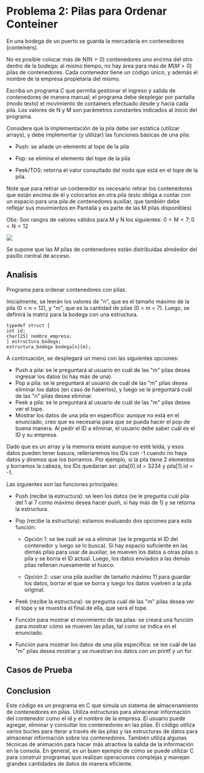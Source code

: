 # Problema 2: Pilas para Ordenar Conteiner

En una bodega de un puerto se guarda la mercadería en contenedores (conteiners).

No es posible colocar más de $\mathrm{N}(\mathrm{N}>0)$ contenedores uno encima del otro dentro de la bodega; al mismo tiempo, no hay área para más de $M(M>0)$ pilas de contenedores. Cada contenedor tiene un código único, y además el nombre de la empresa propietaria del mismo.

Escriba un programa $C$ que permita gestionar el ingreso y salida de contenedores de manera manual; el programa debe desplegar por pantalla (modo texto) el movimiento de containers efectuado desde y hacia cada pila. Los valores de $\mathrm{N}$ y M son parámetros constantes indicados al inicio del programa.

Considere que la implementación de la pila debe ser estática (utilizar arrays), y debe implementar (y utilizar) las funciones básicas de una pila:

- Push: se añade un elemento al tope de la pila

- Pop: se elimina el elemento del tope de la pila

- Peek/TOS: retorna el valor consultado del nodo que está en el tope de la pila.

Note que para retirar un contenedor es necesario retirar los contenedores que están encima de él y colocarlos en otra pila (esto obliga a contar con un espacio para una pila de contenedores auxiliar, que también debe reflejar sus movimientos en Pantalla y es parte de las M pilas disponibles)

Obs: Son rangos de valores válidos para $\mathrm{M}$ y $\mathrm{N}$ los siguientes: $0<\mathrm{M}<7 ; 0<\mathrm{N}<12$

![](https://cdn.mathpix.com/cropped/2023_05_02_f3ba6df16250e9c2346ag-3.jpg?height=648&width=811&top_left_y=1663&top_left_x=142)

Se supone que las $M$ pilas de contenedores están distribuidas alrededor del pasillo central de acceso.
## Analisis

Programa para ordenar contenedores con pilas.

Inicialmente, se leerán los valores de "n", que es el tamaño máximo de la pila (0 < n < 12), y "m", que es la cantidad de pilas (0 < m < 7). Luego, se definirá la matriz para la bodega con una estructura.

```
typedef struct [
int id;
char[25] nombre_empresa;
] estructura_bodega;
estructura_bodega bodega[n][m];
```

A continuación, se desplegará un menú con las siguientes opciones:

- Push a pila: se le preguntará al usuario en cuál de las "m" pilas desea ingresar los datos (si hay más de una).
- Pop a pila: se le preguntará al usuario de cuál de las "m" pilas desea eliminar los datos (en caso de haberlos), y luego se le preguntará cuál de las "n" pilas desea eliminar.
- Peek a pila: se le preguntará al usuario de cuál de las "m" pilas desea ver el tope.
- Mostrar los datos de una pila en específico: aunque no está en el enunciado, creo que es necesaria para que se pueda hacer el pop de buena manera. Al pedir el ID a eliminar, el usuario debe saber cuál es el ID y su empresa.

Dado que es un array y la memoria existe aunque no esté leída, y esos datos pueden tener basura, rellenaremos los IDs con -1 cuando no haya datos y diremos que los borramos. Por ejemplo, si la pila tiene 2 elementos y borramos la cabeza, los IDs quedarían así: pila[0].id = 3234 y pila[1].id = -1.

Las siguientes son las funciones principales:

- Push (recibe la estructura): se leen los datos (se le pregunta cuál pila del 1 al 7 como máximo desea hacer push, si hay más de 1) y se retorna la estructura.
- Pop (recibe la estructura): estamos evaluando dos opciones para esta función:

    - Opción 1: se lee cuál se va a eliminar (se le pregunta el ID del contenedor y luego se lo busca). Si hay espacio suficiente en las demás pilas para usar de auxiliar, se mueven los datos a otras pilas o pila y se borra el ID actual. Luego, los datos enviados a las demás pilas rellenan nuevamente el hueco.

    - Opción 2: usar una pila auxiliar de tamaño máximo 11 para guardar los datos, borrar el que se borra y luego los datos vuelven a la pila original.

- Peek (recibe la estructura): se pregunta cuál de las "m" pilas desea ver el tope y se muestra el final de ella, que será el tope.
- Función para mostrar el movimiento de las pilas: se creará una función para mostrar cómo se mueven las pilas, tal como se indica en el enunciado.
- Función para mostrar los datos de una pila específica: se lee cuál de las "m" pilas desea mostrar y se muestran los datos con un printf y un for.

## Casos de Prueba

## Conclusion
Este código es un programa en C que simula un sistema de almacenamiento de contenedores en pilas. Utiliza estructuras para almacenar información del contenedor como el id y el nombre de la empresa. El usuario puede agregar, eliminar y consultar los contenedores en las pilas. El código utiliza varios bucles para iterar a través de las pilas y las estructuras de datos para almacenar información sobre los contenedores. También utiliza algunas técnicas de animación para hacer más atractiva la salida de la información en la consola. En general, es un buen ejemplo de cómo se puede utilizar C para construir programas que realizan operaciones complejas y manejan grandes cantidades de datos de manera eficiente.